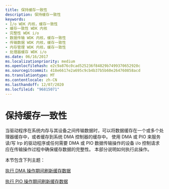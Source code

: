 ```yaml
---
title: 保持缓存一致性
description: 保持缓存一致性
keywords:
- I/o WDK 内核，缓存一致性
- 缓存一致性 WDK 内核
- 完整性 WDK i/o
- 数据传输 WDK 内核，缓存一致性
- 传输数据 WDK 内核，缓存一致性
- 内存管理 WDK 内核，缓存一致性
- 处理器缓存 WDK i/o
ms.date: 06/16/2017
ms.localizationpriority: medium
ms.openlocfilehash: e2c9a876c0cad525236f84829b7499370652920c
ms.sourcegitcommit: 418e6617e2a695c9cb4b37b5b60e264760858acd
ms.translationtype: MT
ms.contentlocale: zh-CN
ms.lasthandoff: 12/07/2020
ms.locfileid: "96815071"
---
```

# <a name="maintaining-cache-coherency"></a>保持缓存一致性


当驱动程序在系统内存与其设备之间传输数据时，可以将数据缓存在一个或多个处理器缓存中，或者缓存到系统 DMA 控制器的缓存中。 使用 DMA 或 PIO 来服务读/写 Irp 的驱动程序或任何需要 DMA 或 PIO 数据传输操作的设备 i/o 控制请求应在传输操作过程中确保缓存数据的完整性。 本部分说明如何执行此操作。

本节包含下列主题：

[执行 DMA 操作期间刷新缓存数据](flushing-cached-data-during-dma-operations.md)

[执行 PIO 操作期间刷新缓存数据](flushing-cached-data-during-pio-operations.md)

 

 




